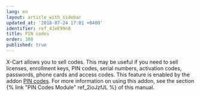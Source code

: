 ```yaml
---
lang: en
layout: article_with_sidebar
updated_at: '2018-07-24 17:01 +0400'
identifier: ref_4JeE99n8
title: PIN codes
order: 300
published: true
---
```

X-Cart allows you to sell codes. This may be useful if you need to sell licenses, enrollment keys, PIN codes, serial numbers, activation codes, passwords, phone cards and access codes. This feature is enabled by the addon [PIN codes](https://market.x-cart.com/addons/pin-codes.html). For more information on using this addon, see the section {% link "PIN Codes Module" ref_2ioJzfJL %} of this manual.
